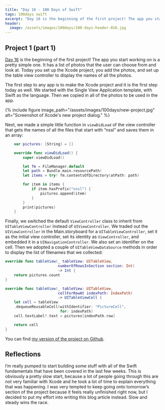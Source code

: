 ```yaml
---
title: "Day 16 - 100 Days of Swift"
tags: 100days swift
excerpt: "Day 16 is the beginning of the first project! The app you start working on is a pretty simple one. It has a list of photos that the user can choose from and look at. Today you set up the Xcode project, you add the photos, and set up the table view controller to display the names of all the photos."
header:
  image: /assets/images/100days/100-days-header-016.jpg
---
```

## Project 1 (part 1)
[Day 16](https://www.hackingwithswift.com/100/16) is the beginning of the first project! The app you start working on is a pretty simple one. It has a list of photos that the user can choose from and look at. Today you set up the Xcode project, you add the photos, and set up the table view controller to display the names of all the photos.

The first step to any app is to make the Xcode project and it is the first step today as well. We started with the Single View Application template, with Swift as the language. Then we copied in all of the photos to be used in the app.

{% include figure image_path="/assets/images/100days/new-project.jpg" alt="Screenshot of Xcode's new project dialog." %}

Next, we made a simple little function in `viewDidLoad` of the view controller that gets the names of all the files that start with “nssl” and saves them in an array:
```swift
    var pictures: [String] = []

    override func viewDidLoad() {
        super.viewDidLoad()

        let fm = FileManager.default
        let path = Bundle.main.resourcePath!
        let items = try! fm.contentsOfDirectory(atPath: path)

        for item in items {
            if item.hasPrefix("nssl") {
                pictures.append(item)
            }
        }
        print(pictures)
    }
```

Finally, we switched the default `ViewController` class to inherit from `UITableViewController` instead of  `UIViewController`. We traded out the `UIViewController` in the Main.storyboard for a `UITableViewController`, set it as the initial view controller, set its identity as `ViewController`, and embedded it in a `UINavigationController`. We also set an identifier on the cell. Then we adopted a couple of `UITableViewDataSource` methods in order to display the list of filenames that we collected:
```swift
override func tableView(_ tableView: UITableView,
                        numberOfRowsInSection section: Int)
                        -> Int {
    return pictures.count
}

override func tableView(_ tableView: UITableView,
                        cellForRowAt indexPath: IndexPath)
                        -> UITableViewCell {
    let cell = tableView
    .dequeueReusableCell(withIdentifier: "PictureCell",
                         for: indexPath)
    cell.textLabel?.text = pictures[indexPath.row]

    return cell
}
```

You can find [my version of the project on Github](https://github.com/dillon-mce/100-days-swift-projects/tree/1540fc586ebf997ead28482bffe5c3cc7cf98a16/Project1).

## Reflections
I’m really pumped to start building some stuff with all of the Swift fundamentals that have been covered in the last few weeks. This is obviously a pretty slow start, because a lot of people going through this are not very familiar with Xcode and he took a lot of time to explain everything that was happening. I was very tempted to keep going onto tomorrow’s section of the project because it feels really unfinished right now, but I decided to put my effort into writing this blog article instead. Slow and steady wins the race.
